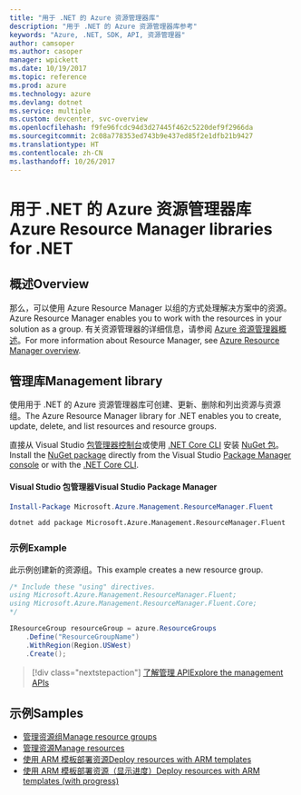 ```yaml
---
title: "用于 .NET 的 Azure 资源管理器库"
description: "用于 .NET 的 Azure 资源管理器库参考"
keywords: "Azure, .NET, SDK, API, 资源管理器"
author: camsoper
ms.author: casoper
manager: wpickett
ms.date: 10/19/2017
ms.topic: reference
ms.prod: azure
ms.technology: azure
ms.devlang: dotnet
ms.service: multiple
ms.custom: devcenter, svc-overview
ms.openlocfilehash: f9fe96fcdc94d3d27445f462c5220def9f2966da
ms.sourcegitcommit: 2c08a778353ed743b9e437ed85f2e1dfb21b9427
ms.translationtype: HT
ms.contentlocale: zh-CN
ms.lasthandoff: 10/26/2017
---
```

# <a name="azure-resource-manager-libraries-for-net"></a><span data-ttu-id="3610d-104">用于 .NET 的 Azure 资源管理器库</span><span class="sxs-lookup"><span data-stu-id="3610d-104">Azure Resource Manager libraries for .NET</span></span>

## <a name="overview"></a><span data-ttu-id="3610d-105">概述</span><span class="sxs-lookup"><span data-stu-id="3610d-105">Overview</span></span>

<span data-ttu-id="3610d-106">那么，可以使用 Azure Resource Manager 以组的方式处理解决方案中的资源。</span><span class="sxs-lookup"><span data-stu-id="3610d-106">Azure Resource Manager enables you to work with the resources in your solution as a group.</span></span>  <span data-ttu-id="3610d-107">有关资源管理器的详细信息，请参阅 [Azure 资源管理器概述](https://docs.microsoft.com/azure/azure-resource-manager/resource-group-overview)。</span><span class="sxs-lookup"><span data-stu-id="3610d-107">For more information about Resource Manager, see [Azure Resource Manager overview](https://docs.microsoft.com/azure/azure-resource-manager/resource-group-overview).</span></span>

## <a name="management-library"></a><span data-ttu-id="3610d-108">管理库</span><span class="sxs-lookup"><span data-stu-id="3610d-108">Management library</span></span>

<span data-ttu-id="3610d-109">使用用于 .NET 的 Azure 资源管理器库可创建、更新、删除和列出资源与资源组。</span><span class="sxs-lookup"><span data-stu-id="3610d-109">The Azure Resource Manager library for .NET enables you to create, update, delete, and list resources and resource groups.</span></span>

<span data-ttu-id="3610d-110">直接从 Visual Studio [包管理器控制台][PackageManager]或使用 [.NET Core CLI][DotNetCLI] 安装 [NuGet 包](https://www.nuget.org/packages/Microsoft.Azure.Management.ResourceManager.Fluent)。</span><span class="sxs-lookup"><span data-stu-id="3610d-110">Install the [NuGet package](https://www.nuget.org/packages/Microsoft.Azure.Management.ResourceManager.Fluent) directly from the Visual Studio [Package Manager console][PackageManager] or with the [.NET Core CLI][DotNetCLI].</span></span>

#### <a name="visual-studio-package-manager"></a><span data-ttu-id="3610d-111">Visual Studio 包管理器</span><span class="sxs-lookup"><span data-stu-id="3610d-111">Visual Studio Package Manager</span></span>

```powershell
Install-Package Microsoft.Azure.Management.ResourceManager.Fluent
```

```bash
dotnet add package Microsoft.Azure.Management.ResourceManager.Fluent
```

### <a name="example"></a><span data-ttu-id="3610d-112">示例</span><span class="sxs-lookup"><span data-stu-id="3610d-112">Example</span></span>

<span data-ttu-id="3610d-113">此示例创建新的资源组。</span><span class="sxs-lookup"><span data-stu-id="3610d-113">This example creates a new resource group.</span></span>

```csharp
/* Include these "using" directives.
using Microsoft.Azure.Management.ResourceManager.Fluent;
using Microsoft.Azure.Management.ResourceManager.Fluent.Core;
*/

IResourceGroup resourceGroup = azure.ResourceGroups
    .Define("ResourceGroupName")
    .WithRegion(Region.USWest)
    .Create();
```

> [!div class="nextstepaction"]
> [<span data-ttu-id="3610d-114">了解管理 API</span><span class="sxs-lookup"><span data-stu-id="3610d-114">Explore the management APIs</span></span>](/dotnet/api/overview/azure/resources/management)


## <a name="samples"></a><span data-ttu-id="3610d-115">示例</span><span class="sxs-lookup"><span data-stu-id="3610d-115">Samples</span></span>

* [<span data-ttu-id="3610d-116">管理资源组</span><span class="sxs-lookup"><span data-stu-id="3610d-116">Manage resource groups</span></span>](https://github.com/Azure-Samples/resources-dotnet-manage-resource-group)
* [<span data-ttu-id="3610d-117">管理资源</span><span class="sxs-lookup"><span data-stu-id="3610d-117">Manage resources</span></span>](https://github.com/Azure-Samples/resources-dotnet-manage-resource)
* [<span data-ttu-id="3610d-118">使用 ARM 模板部署资源</span><span class="sxs-lookup"><span data-stu-id="3610d-118">Deploy resources with ARM templates</span></span>](https://github.com/Azure-Samples/resources-dotnet-deploy-using-arm-template)
* [<span data-ttu-id="3610d-119">使用 ARM 模板部署资源（显示进度）</span><span class="sxs-lookup"><span data-stu-id="3610d-119">Deploy resources with ARM templates (with progress)</span></span>](https://github.com/Azure-Samples/resources-dotnet-deploy-using-arm-template-with-progress)


[PackageManager]: https://docs.microsoft.com/nuget/tools/package-manager-console
[DotNetCLI]: https://docs.microsoft.com/dotnet/core/tools/dotnet-add-package
